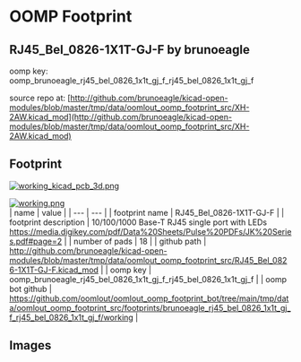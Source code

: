 # OOMP Footprint  
## RJ45_Bel_0826-1X1T-GJ-F  by brunoeagle  
  
oomp key: oomp_brunoeagle_rj45_bel_0826_1x1t_gj_f_rj45_bel_0826_1x1t_gj_f  
  
source repo at: [http://github.com/brunoeagle/kicad-open-modules/blob/master/tmp/data/oomlout_oomp_footprint_src/XH-2AW.kicad_mod](http://github.com/brunoeagle/kicad-open-modules/blob/master/tmp/data/oomlout_oomp_footprint_src/XH-2AW.kicad_mod)  
## Footprint  
  
[![working_kicad_pcb_3d.png](working_kicad_pcb_3d_600.png)](working_kicad_pcb_3d.png)  
  
[![working.png](working_600.png)](working.png)  
| name | value | 
| --- | --- | 
| footprint name | RJ45_Bel_0826-1X1T-GJ-F | 
| footprint description | 10/100/1000 Base-T RJ45 single port with LEDs https://media.digikey.com/pdf/Data%20Sheets/Pulse%20PDFs/JK%20Series.pdf#page=2 | 
| number of pads | 18 | 
| github path | http://github.com/brunoeagle/kicad-open-modules/blob/master/tmp/data/oomlout_oomp_footprint_src/RJ45_Bel_0826-1X1T-GJ-F.kicad_mod | 
| oomp key | oomp_brunoeagle_rj45_bel_0826_1x1t_gj_f_rj45_bel_0826_1x1t_gj_f | 
| oomp bot github | https://github.com/oomlout/oomlout_oomp_footprint_bot/tree/main/tmp/data/oomlout_oomp_footprint_src/footprints/brunoeagle_rj45_bel_0826_1x1t_gj_f_rj45_bel_0826_1x1t_gj_f/working | 
## Images  
